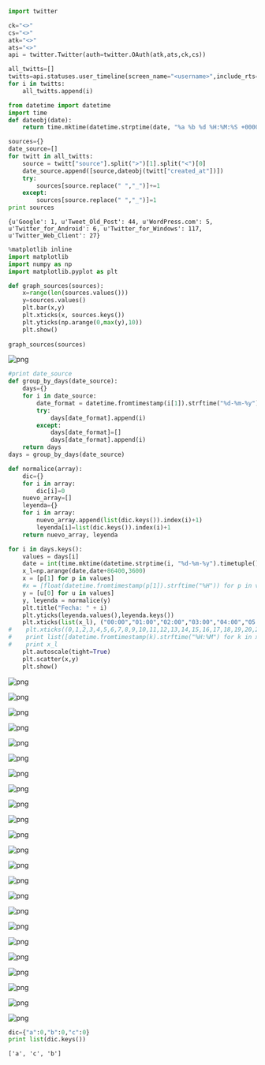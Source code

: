 

```python
import twitter
```


```python
ck="<>"
cs="<>"
atk="<>"
ats="<>"
api = twitter.Twitter(auth=twitter.OAuth(atk,ats,ck,cs))
```


```python
all_twitts=[]
twitts=api.statuses.user_timeline(screen_name="<username>",include_rts=True,count=200)
for i in twitts:
    all_twitts.append(i)
```


```python
from datetime import datetime
import time
def dateobj(date):
    return time.mktime(datetime.strptime(date, "%a %b %d %H:%M:%S +0000 %Y").timetuple())
```


```python
sources={}
date_source=[]
for twitt in all_twitts:
    source = twitt["source"].split(">")[1].split("<")[0]
    date_source.append([source,dateobj(twitt["created_at"])])
    try:
        sources[source.replace(" ","_")]+=1
    except:
        sources[source.replace(" ","_")]=1
print sources
```

    {u'Google': 1, u'Tweet_Old_Post': 44, u'WordPress.com': 5, u'Twitter_for_Android': 6, u'Twitter_for_Windows': 117, u'Twitter_Web_Client': 27}



```python
%matplotlib inline
import matplotlib
import numpy as np
import matplotlib.pyplot as plt
```


```python
def graph_sources(sources):
    x=range(len(sources.values()))
    y=sources.values()
    plt.bar(x,y)
    plt.xticks(x, sources.keys())
    plt.yticks(np.arange(0,max(y),10))
    plt.show()
    
graph_sources(sources)
```


![png](output_6_0.png)



```python
#print date_source
def group_by_days(date_source):
    days={}
    for i in date_source:
        date_format = datetime.fromtimestamp(i[1]).strftime("%d-%m-%y")
        try:
            days[date_format].append(i)
        except:
            days[date_format]=[]
            days[date_format].append(i)
    return days
days = group_by_days(date_source)

```


```python
def normalice(array):
    dic={}
    for i in array:
        dic[i]=0
    nuevo_array=[]
    leyenda={}
    for i in array:
        nuevo_array.append(list(dic.keys()).index(i)+1)
        leyenda[i]=list(dic.keys()).index(i)+1
    return nuevo_array, leyenda
```


```python
for i in days.keys():
    values = days[i]
    date = int(time.mktime(datetime.strptime(i, "%d-%m-%y").timetuple()))
    x_l=np.arange(date,date+86400,3600)
    x = [p[1] for p in values]
    #x = [float(datetime.fromtimestamp(p[1]).strftime("%H")) for p in values]
    y = [u[0] for u in values]
    y, leyenda = normalice(y)
    plt.title("Fecha: " + i)
    plt.yticks(leyenda.values(),leyenda.keys())
    plt.xticks(list(x_l), ("00:00","01:00","02:00","03:00","04:00","05:00","06:00","07:00","08:00","09:00","10:00","11:00","12:00","13:00","14:00","15:00","16:00","17:00","18:00","19:00","20:00","21:00","23:00"))
#    plt.xticks((0,1,2,3,4,5,6,7,8,9,10,11,12,13,14,15,16,17,18,19,20,21,22,23), ("00:00","01:00","02:00","03:00","04:00","05:00","06:00","07:00","08:00","09:00","10:00","11:00","12:00","13:00","14:00","15:00","16:00","17:00","18:00","19:00","20:00","21:00","23:00"))
#    print list([datetime.fromtimestamp(k).strftime("%H:%M") for k in x_l])
#    print x_l
    plt.autoscale(tight=True)
    plt.scatter(x,y)
    plt.show()
```


![png](output_9_0.png)



![png](output_9_1.png)



![png](output_9_2.png)



![png](output_9_3.png)



![png](output_9_4.png)



![png](output_9_5.png)



![png](output_9_6.png)



![png](output_9_7.png)



![png](output_9_8.png)



![png](output_9_9.png)



![png](output_9_10.png)



![png](output_9_11.png)



![png](output_9_12.png)



![png](output_9_13.png)



![png](output_9_14.png)



![png](output_9_15.png)



![png](output_9_16.png)



![png](output_9_17.png)



![png](output_9_18.png)



![png](output_9_19.png)



![png](output_9_20.png)



![png](output_9_21.png)



![png](output_9_22.png)



```python
dic={"a":0,"b":0,"c":0}
print list(dic.keys())
```

    ['a', 'c', 'b']



```python

```


```python

```


```python

```
